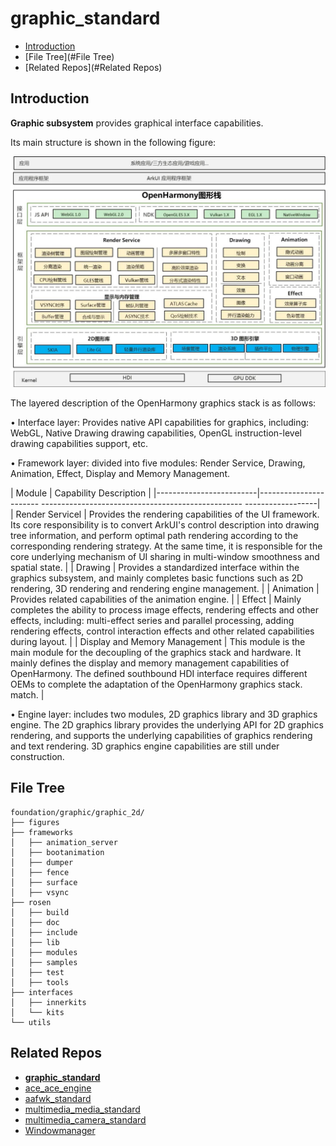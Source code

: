 # graphic_standard

- [Introduction](#Introduction)
- [File Tree](#File Tree)
- [Related Repos](#Related Repos)

## Introduction

**Graphic subsystem** provides graphical interface capabilities.

Its main structure is shown in the following figure:

![Graphic subsystem architecture diagram](./figures/graphic_rosen_architecture.jpg)

The layered description of the OpenHarmony graphics stack is as follows:

• Interface layer: Provides native API capabilities for graphics, including: WebGL, Native Drawing drawing capabilities, OpenGL instruction-level drawing capabilities support, etc.

• Framework layer: divided into five modules: Render Service, Drawing, Animation, Effect, Display and Memory Management.

| Module | Capability Description |
|-------------------------|----------------------- -------------------------------------------------- ------------------|
| Render Servicel | Provides the rendering capabilities of the UI framework. Its core responsibility is to convert ArkUI's control description into drawing tree information, and perform optimal path rendering according to the corresponding rendering strategy. At the same time, it is responsible for the core underlying mechanism of UI sharing in multi-window smoothness and spatial state. |
| Drawing | Provides a standardized interface within the graphics subsystem, and mainly completes basic functions such as 2D rendering, 3D rendering and rendering engine management. |
| Animation | Provides related capabilities of the animation engine. |
| Effect | Mainly completes the ability to process image effects, rendering effects and other effects, including: multi-effect series and parallel processing, adding rendering effects, control interaction effects and other related capabilities during layout. |
| Display and Memory Management | This module is the main module for the decoupling of the graphics stack and hardware. It mainly defines the display and memory management capabilities of OpenHarmony. The defined southbound HDI interface requires different OEMs to complete the adaptation of the OpenHarmony graphics stack. match. |

• Engine layer: includes two modules, 2D graphics library and 3D graphics engine. The 2D graphics library provides the underlying API for 2D graphics rendering, and supports the underlying capabilities of graphics rendering and text rendering. 3D graphics engine capabilities are still under construction.

## File Tree

```
foundation/graphic/graphic_2d/
├── figures               
├── frameworks             
│   ├── animation_server   
│   ├── bootanimation      
│   ├── dumper             
│   ├── fence              
│   ├── surface             
│   ├── vsync               
├── rosen                  
│   ├── build               
│   ├── doc                
│   ├── include           
│   ├── lib                
│   ├── modules            
│   ├── samples           
│   ├── test             
│   ├── tools           
├── interfaces           
│   ├── innerkits         
│   └── kits               
└── utils               
```

## Related Repos
- [**graphic_standard**](https://gitee.com/openharmony/graphic_standard)
- [ace_ace_engine](https://gitee.com/openharmony/ace_ace_engine)
- [aafwk_standard](https://gitee.com/openharmony/aafwk_standard)
- [multimedia_media_standard](https://gitee.com/openharmony/multimedia_media_standard)
- [multimedia_camera_standard](https://gitee.com/openharmony/multimedia_camera_standard)
- [Windowmanager](https://gitee.com/openharmony/windowmanager)